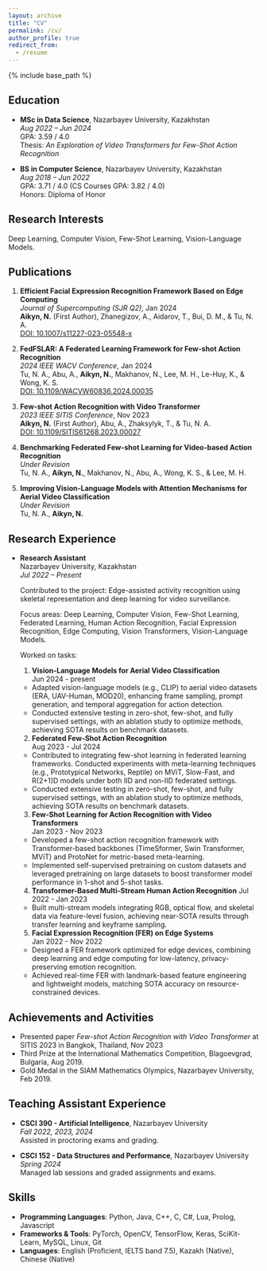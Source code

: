 ```yaml
---
layout: archive
title: "CV"
permalink: /cv/
author_profile: true
redirect_from:
  - /resume
---
```


{% include base_path %}


## Education

- **MSc in Data Science**, Nazarbayev University, Kazakhstan  
  *Aug 2022 – Jun 2024*  
  GPA: 3.59 / 4.0  
  Thesis: _An Exploration of Video Transformers for Few-Shot Action Recognition_

- **BS in Computer Science**, Nazarbayev University, Kazakhstan  
  *Aug 2018 – Jun 2022*  
  GPA: 3.71 / 4.0 (CS Courses GPA: 3.82 / 4.0)  
  Honors: Diploma of Honor  

## Research Interests
Deep Learning, Computer Vision, Few-Shot Learning, Vision-Language Models.

## Publications

1. **Efficient Facial Expression Recognition Framework Based on Edge Computing**  
   _Journal of Supercomputing (SJR Q2)_, Jan 2024  
   **Aikyn, N.** (First Author), Zhanegizov, A., Aidarov, T., Bui, D. M., & Tu, N. A.  
   [DOI: 10.1007/s11227-023-05548-x](https://doi.org/10.1007/s11227-023-05548-x)

2. **FedFSLAR: A Federated Learning Framework for Few-shot Action Recognition**  
   _2024 IEEE WACV Conference_, Jan 2024  
   Tu, N. A., Abu, A., **Aikyn, N.**, Makhanov, N., Lee, M. H., Le-Huy, K., & Wong, K. S.  
   [DOI: 10.1109/WACVW60836.2024.00035](https://doi.org/10.1109/WACVW60836.2024.00035)

3. **Few-shot Action Recognition with Video Transformer**  
   _2023 IEEE SITIS Conference_, Nov 2023  
   **Aikyn, N.** (First Author), Abu, A., Zhaksylyk, T., & Tu, N. A.  
   [DOI: 10.1109/SITIS61268.2023.00027](https://doi.org/10.1109/SITIS61268.2023.00027)

4.  **Benchmarking Federated Few-shot Learning for Video-based Action Recognition**  
   _Under Revision_  
   Tu, N. A., **Aikyn, N.**, Makhanov, N., Abu, A., Wong, K. S., & Lee, M. H.

5.  **Improving Vision-Language Models with Attention Mechanisms for Aerial Video Classification**  
   _Under Revision_  
   Tu, N. A., **Aikyn, N.**

## Research Experience

- **Research Assistant**  
  Nazarbayev University, Kazakhstan  
  *Jul 2022 – Present*
  
  Contributed to the project: Edge-assisted activity recognition using skeletal representation and deep learning for video surveillance.
  
  Focus areas: Deep Learning, Computer Vision, Few-Shot Learning, Federated Learning, Human Action Recognition, Facial Expression Recognition, Edge Computing, Vision Transformers, Vision-Language Models.

  Worked on tasks:

  1. **Vision-Language Models for Aerial Video Classification**  
   Jun 2024 - present  
    - Adapted vision-language models (e.g., CLIP) to aerial video datasets (ERA, UAV-Human, MOD20), enhancing frame sampling, prompt generation, and temporal aggregation for action detection.
    - Conducted extensive testing in zero-shot, few-shot, and fully supervised settings, with an ablation study to optimize methods, achieving SOTA results on benchmark datasets.

  2. **Federated Few-Shot Action Recognition**  
   Aug 2023 - Jul 2024  
    - Contributed to integrating few-shot learning in federated learning frameworks. Conducted experiments with meta-learning techniques (e.g., Prototypical Networks, Reptile) on MViT, Slow-Fast, and R(2+1)D models under both IID and non-IID federated settings.
    - Conducted extensive testing in zero-shot, few-shot, and fully supervised settings, with an ablation study to optimize methods, achieving SOTA results on benchmark datasets.

  3. **Few-Shot Learning for Action Recognition with Video Transformers**  
   Jan 2023 - Nov 2023  
    - Developed a few-shot action recognition framework with Transformer-based backbones (TimeSformer, Swin Transformer, MViT) and ProtoNet for metric-based meta-learning.
    - Implemented self-supervised pretraining on custom datasets and leveraged pretraining on large datasets to boost transformer model performance in 1-shot and 5-shot tasks.

  4. **Transformer-Based Multi-Stream Human Action Recognition**
   Jul 2022 - Jan 2023
    - Built multi-stream models integrating RGB, optical flow, and skeletal data via feature-level fusion, achieving near-SOTA results through transfer learning and keyframe sampling.


  5. **Facial Expression Recognition (FER) on Edge Systems**  
   Jan 2022 - Nov 2022  
    - Designed a FER framework optimized for edge devices, combining deep learning and edge computing for low-latency, privacy-preserving emotion recognition.
    - Achieved real-time FER with landmark-based feature engineering and lightweight models, matching SOTA accuracy on resource-constrained devices.


## Achievements and Activities

- Presented paper _Few-shot Action Recognition with Video Transformer_ at SITIS 2023 in Bangkok, Thailand, Nov 2023
- Third Prize at the International Mathematics Competition, Blagoevgrad, Bulgaria, Aug 2019.
- Gold Medal in the SIAM Mathematics Olympics, Nazarbayev University, Feb 2019.

## Teaching Assistant Experience

- **CSCI 390 - Artificial Intelligence**, Nazarbayev University  
  _Fall 2022, 2023, 2024_  
  Assisted in proctoring exams and grading.

- **CSCI 152 - Data Structures and Performance**, Nazarbayev University  
  _Spring 2024_  
  Managed lab sessions and graded assignments and exams.

## Skills

- **Programming Languages**: Python, Java, C++, C, C#, Lua, Prolog, Javascript  
- **Frameworks & Tools**: PyTorch, OpenCV, TensorFlow, Keras, SciKit-Learn, MySQL, Linux, Git  
- **Languages**: English (Proficient, IELTS band 7.5), Kazakh (Native), Chinese (Native)
